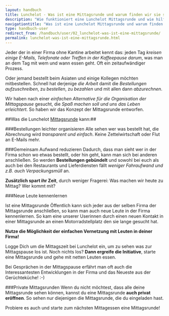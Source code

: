 ```yaml
---
layout: handbuch
title: Lunchelot - Was ist eine Mittagsrunde und warum finden wir sie super?
description: "Wie funktioniert eine Lunchelot Mittagsrunde und wie hilft sie Zeit eim Büro zu sparen? Gruppenbestellungen fürs schnelle Mittagessen mit Kollegen einfach gemacht!"
navigationtitle: "Was ist eine Lunchelot Mittagsrunde und warum finden wir sie super?"
type: handbuch-user
redirect_from: /handbuch/user/02_lunchelot-was-ist-eine-mittagsrunde/
permalink: lunchelot-was-ist-eine-mittagsrunde.html
---
```



Jeder der in einer Firma ohne Kantine arbeitet kennt das: jeden Tag *kreisen einige E-Mails, Telefonate oder Treffen in der Kaffeepause darum*, was man an dem Tag mit wem und wann essen geht.
Oft ein zeitaufwändiger Prozess.

Oder jemand bestellt beim Asiaten und einige Kollegen möchten mitbestellen. Schnell hat derjenige *die Arbeit* damit die *Bestellungen aufzuschreiben*, zu *bestellen*, zu *bezahlen* und mit allen dann *abzurechnen*.

Wir haben nach einer *einfachen Alternative für die Organisation der Mittagspause* gesucht, die *Spaß machen soll und uns das Leben erleichtert*. So haben wir das Konzept der Mittagsrunde entworfen.

<!-- more -->

##Was die Lunchelot <a href="{{site.baseurl}}handbuch/user/02_lunchelot-mittagsrunde-erklaert/">Mittagsrunde</a> kann:##

###Bestellungen leichter organisieren
Alle sehen wer was bestellt hat, die Abrechnung wird *transparent und einfach*. Keine Zettelwirtschaft oder Flut an E-Mails mehr.

###Gemeinsam Aufwand reduzieren
Dadurch, dass man sieht wer in der Firma schon wo etwas bestellt, oder hin geht, kann man sich bei anderen anschließen.
So werden **Bestellungen gebündelt** und sowohl bei euch als auch bei den Restaurants und Lieferdiensten fällt *weniger Fahraufwand und z.B. auch Verpackungsmüll* an.

**Zusätzlich spart ihr Zeit**, durch weniger Fragerei: Was machen wir heute zu Mittag? Wer kommt mit?

###Neue Leute kennenlernen

Ist eine Mittagsrunde Öffentlich kann sich jeder aus der selben Firma der Mittagsrunde anschließen,
so kann man auch neue Leute in der Firma kennenlernen.
So kam eine unserer Userinnen durch einen neuen Kontakt in einer Mittagsrunde an einen Motorradstellplatz den sie lange gesucht hat.

**Nutze die Möglichkeit der einfachen Vernetzung mit Leuten in deiner Firma!**
<p class="message">
Logge Dich um die Mittagszeit bei Lunchelot ein, um zu sehen was zur Mittagspause los ist. Noch nichts los?
<b>Dann ergreife die Initiative</b>, starte eine Mittagsrunde und gehe mit netten Leuten essen.
</p>

Bei Gesprächen in der Mittagspause erfährt man oft auch die Interessantesten Entwicklungen in der Firma und das Neueste aus der Gerüchteküche! :-)

###Private Mittagsrunden
Wenn du nicht möchtest, dass alle deine Mittagsrunde sehen können, kannst du eine Mittagsrunde **auch privat eröffnen**.
So sehen nur diejenigen die Mittagsrunde, die du eingeladen hast.

<p class="message">
Probiere es auch und starte zum nächsten Mittagessen eine Mittagsrunde!
</p>